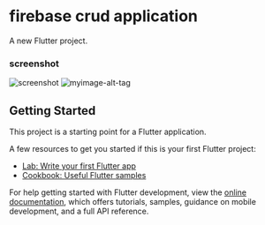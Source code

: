 # firebase crud application 

A new Flutter project.

### screenshot 
![screenshot](IMG-20240814-WA0004.jpg)
![myimage-alt-tag](expensetracker\lib\screenshot\IMG-20240814-WA0007.jpg)

## Getting Started

This project is a starting point for a Flutter application.

A few resources to get you started if this is your first Flutter project:

- [Lab: Write your first Flutter app](https://docs.flutter.dev/get-started/codelab)
- [Cookbook: Useful Flutter samples](https://docs.flutter.dev/cookbook)

For help getting started with Flutter development, view the
[online documentation](https://docs.flutter.dev/), which offers tutorials,
samples, guidance on mobile development, and a full API reference.
